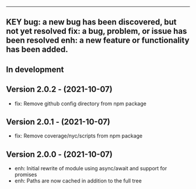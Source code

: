 ---------------------------------------------------------
KEY
bug: a new bug has been discovered, but not yet resolved
fix: a bug, problem, or issue has been resolved
enh: a new feature or functionality has been added.
---------------------------------------------------------

In development
--------------------------------

Version 2.0.2 - (2021-10-07)
--------------------------------
- fix: Remove github config directory from npm package

Version 2.0.1 - (2021-10-07)
--------------------------------
- fix: Remove coverage/nyc/scripts from npm package

Version 2.0.0 - (2021-10-07)
--------------------------------
- enh: Initial rewrite of module using async/await and support for promises
- enh: Paths are now cached in addition to the full tree